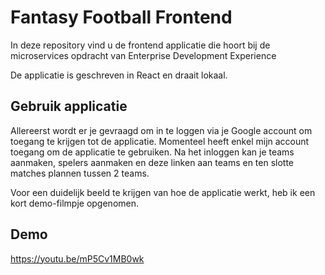 # Fantasy Football Frontend

In deze repository vind u de frontend applicatie die hoort bij de microservices opdracht van Enterprise Development Experience

De applicatie is geschreven in React en draait lokaal.

## Gebruik applicatie

Allereerst wordt er je gevraagd om in te loggen via je Google account om toegang te krijgen tot de applicatie.
Momenteel heeft enkel mijn account toegang om de applicatie te gebruiken.
Na het inloggen kan je teams aanmaken, spelers aanmaken en deze linken aan teams en ten slotte matches plannen tussen 2 teams.

Voor een duidelijk beeld te krijgen van hoe de applicatie werkt, heb ik een kort demo-filmpje opgenomen.

## Demo

https://youtu.be/mP5Cv1MB0wk